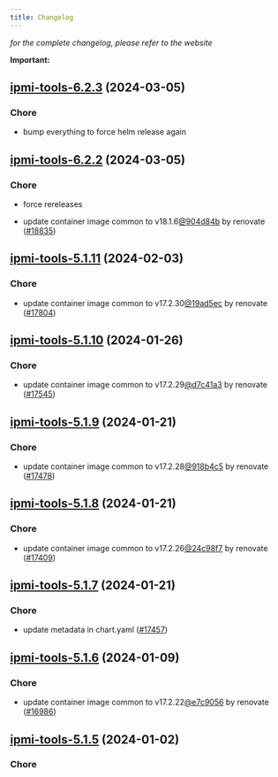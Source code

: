 ```yaml
---
title: Changelog
---
```



*for the complete changelog, please refer to the website*

**Important:**


## [ipmi-tools-6.2.3](https://github.com/truecharts/charts/compare/ipmi-tools-6.2.2...ipmi-tools-6.2.3) (2024-03-05)

### Chore



- bump everything to force helm release again


## [ipmi-tools-6.2.2](https://github.com/truecharts/charts/compare/ipmi-tools-6.2.0...ipmi-tools-6.2.2) (2024-03-05)

### Chore



- force rereleases

- update container image common to v18.1.6[@904d84b](https://github.com/904d84b) by renovate ([#18835](https://github.com/truecharts/charts/issues/18835))










## [ipmi-tools-5.1.11](https://github.com/truecharts/charts/compare/ipmi-tools-5.1.10...ipmi-tools-5.1.11) (2024-02-03)

### Chore



- update container image common to v17.2.30[@19ad5ec](https://github.com/19ad5ec) by renovate ([#17804](https://github.com/truecharts/charts/issues/17804))


## [ipmi-tools-5.1.10](https://github.com/truecharts/charts/compare/ipmi-tools-5.1.9...ipmi-tools-5.1.10) (2024-01-26)

### Chore



- update container image common to v17.2.29[@d7c41a3](https://github.com/d7c41a3) by renovate ([#17545](https://github.com/truecharts/charts/issues/17545))


## [ipmi-tools-5.1.9](https://github.com/truecharts/charts/compare/ipmi-tools-5.1.8...ipmi-tools-5.1.9) (2024-01-21)

### Chore



- update container image common to v17.2.28[@918b4c5](https://github.com/918b4c5) by renovate ([#17478](https://github.com/truecharts/charts/issues/17478))


## [ipmi-tools-5.1.8](https://github.com/truecharts/charts/compare/ipmi-tools-5.1.7...ipmi-tools-5.1.8) (2024-01-21)

### Chore



- update container image common to v17.2.26[@24c98f7](https://github.com/24c98f7) by renovate ([#17409](https://github.com/truecharts/charts/issues/17409))


## [ipmi-tools-5.1.7](https://github.com/truecharts/charts/compare/ipmi-tools-5.1.6...ipmi-tools-5.1.7) (2024-01-21)

### Chore



- update metadata in chart.yaml ([#17457](https://github.com/truecharts/charts/issues/17457))




## [ipmi-tools-5.1.6](https://github.com/truecharts/charts/compare/ipmi-tools-5.1.5...ipmi-tools-5.1.6) (2024-01-09)

### Chore



- update container image common to v17.2.22[@e7c9056](https://github.com/e7c9056) by renovate ([#16986](https://github.com/truecharts/charts/issues/16986))


## [ipmi-tools-5.1.5](https://github.com/truecharts/charts/compare/ipmi-tools-5.1.4...ipmi-tools-5.1.5) (2024-01-02)

### Chore



